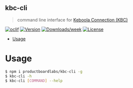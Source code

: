 ## kbc-cli

> command line interface for [Keboola Connection (KBC)](https://developers.keboola.com/)

[![oclif](https://img.shields.io/badge/cli-oclif-brightgreen.svg)](https://oclif.io)
[![Version](https://img.shields.io/npm/v/kbc-cli.svg)](https://npmjs.org/package/kbc-cli)
[![Downloads/week](https://img.shields.io/npm/dw/kbc-cli.svg)](https://npmjs.org/package/kbc-cli)
[![License](https://img.shields.io/npm/l/kbc-cli.svg)](https://github.com/productboard/kbc-cli/blob/master/package.json)

- [Usage](#usage)

# Usage

```sh
$ npm i productboardlabs/kbc-cli -g
$ kbc-cli -h
$ kbc-cli [COMMAND] --help
```
